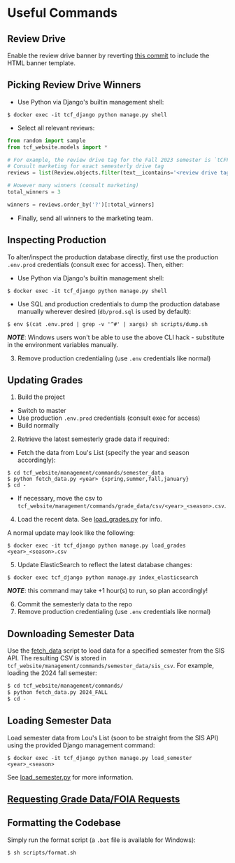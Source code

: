 # Useful Commands

## Review Drive

Enable the review drive banner by reverting [this commit](https://github.com/thecourseforum/theCourseForum2/commit/c16383ff2b987dbfde127da97f5a280cb6e0a210) to include the HTML banner template.

## Picking Review Drive Winners

- Use Python via Django's builtin management shell:

```console
$ docker exec -it tcf_django python manage.py shell
```

- Select all relevant reviews:

```python
from random import sample
from tcf_website.models import *

# For example, the review drive tag for the Fall 2023 semester is `tCFF23`
# Consult marketing for exact semesterly drive tag
reviews = list(Review.objects.filter(text__icontains='<review drive tag>'))

# However many winners (consult marketing)
total_winners = 3

winners = reviews.order_by('?')[:total_winners]
```

- Finally, send all winners to the marketing team.

## Inspecting Production

To alter/inspect the production database directly, first use the production `.env.prod` credentials (consult exec for access). Then, either:

- Use Python via Django's builtin management shell:

```console
$ docker exec -it tcf_django python manage.py shell
```

- Use SQL and production credentials to dump the production database manually wherever desired (`db/prod.sql` is used by default):

```console
$ env $(cat .env.prod | grep -v '^#' | xargs) sh scripts/dump.sh
```

**_NOTE_**: Windows users won't be able to use the above CLI hack - substitute in the environment variables manually.

3. Remove production credentialing (use `.env` credentials like normal)

## Updating Grades

1. Build the project

- Switch to master
- Use production `.env.prod` credentials (consult exec for access)
- Build normally

2. Retrieve the latest semesterly grade data if required:

- Fetch the data from Lou's List (specify the year and season accordingly):

```
$ cd tcf_website/management/commands/semester_data
$ python fetch_data.py <year> {spring,summer,fall,january}
$ cd -
```

- If necessary, move the csv to `tcf_website/management/commands/grade_data/csv/<year>_<season>.csv`.

4. Load the recent data. See [load_grades.py](tcf_website/management/commands/load_grades.py) for info.

A normal update may look like the following:

```console
$ docker exec -it tcf_django python manage.py load_grades <year>_<season>.csv
```

5. Update ElasticSearch to reflect the latest database changes:

```console
$ docker exec tcf_django python manage.py index_elasticsearch
```

**_NOTE_**: this command may take +1 hour(s) to run, so plan accordingly!

6. Commit the semesterly data to the repo
7. Remove production credentialing (use `.env` credentials like normal)

## Downloading Semester Data

Use the [fetch_data](https://github.com/thecourseforum/theCourseForum2/blob/dev/tcf_website/management/commands/fetch_data.py)
script to load data for a specified semester from the SIS API. The resulting CSV
is stored in `tcf_website/management/commands/semester_data/sis_csv`.
For example, loading the 2024 fall semester:

```sh
$ cd tcf_website/management/commands/
$ python fetch_data.py 2024_FALL
$ cd -
```

## Loading Semester Data

Load semester data from Lou's List (soon to be straight from the SIS API) using the provided Django management command:

```console
$ docker exec -it tcf_django python manage.py load_semester <year>_<season>
```

See [load_semester.py](https://github.com/thecourseforum/theCourseForum2/blob/dev/tcf_website/management/commands/load_semester.py) for more information.

## [Requesting Grade Data/FOIA Requests](docs/grade-data.md)

## Formatting the Codebase

Simply run the format script (a `.bat` file is available for Windows):

```console
$ sh scripts/format.sh
```
